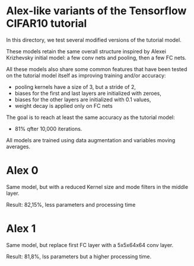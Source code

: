 # Alex-like variants of the Tensorflow CIFAR10 tutorial

In this directory, we test several modified versions of the tutorial model.

These models retain the same overall structure inspired by Alexei Krizhevsky
initial model: a few conv nets and pooling, then a few FC nets.

All these models also share some common features that have been tested on the
tutorial model itself as improving training and/or accuracy:
- pooling kernels have a size of 3, but a stride of 2,
- biases for the first and last layers are initialized with zeroes,
- biases for the other layers are initialized with 0.1 values,
- weight decay is applied only on FC nets

The goal is to reach at least the same accuracy as the tutorial model:
- 81% qfter 10,000 iterations.

All models are trained using data augmentation and variables moving averages.

# Alex 0

Same model, but with a reduced Kernel size and mode filters in the middle
layer.

Result: 82,15%, less parameters and processing time

# Alex 1

Same model, but replace first FC layer with a 5x5x64x64 conv layer.

Result: 81,8%, lss parameters but a higher processing time.
